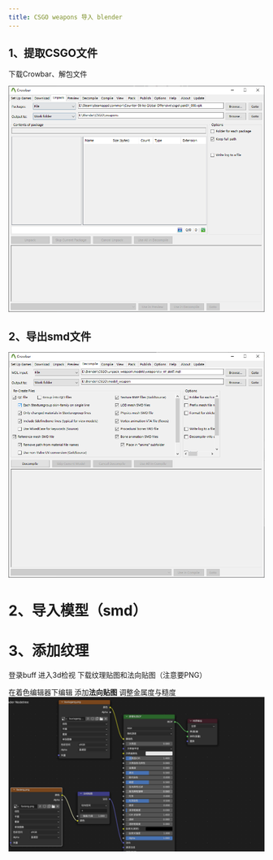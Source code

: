 ```yaml
---
title: CSGO weapons 导入 blender
---
```


## 1、提取CSGO文件

下载Crowbar、解包文件

![image-20230202233524241](https://raw.githubusercontent.com/T4mako/ImageBed/main/image-20230202233524241.png)

## 2、导出smd文件

![image-20230202233539754](https://raw.githubusercontent.com/T4mako/ImageBed/main/image-20230202233539754.png)

# 2、导入模型（smd）

# 3、添加纹理

登录buff
进入3d检视
下载纹理贴图和法向贴图（注意要PNG）

在着色编辑器下编辑
	添加**法向贴图**
	调整金属度与糙度
![image-20230203184558140](https://raw.githubusercontent.com/T4mako/ImageBed/main/image-20230203184558140.png)